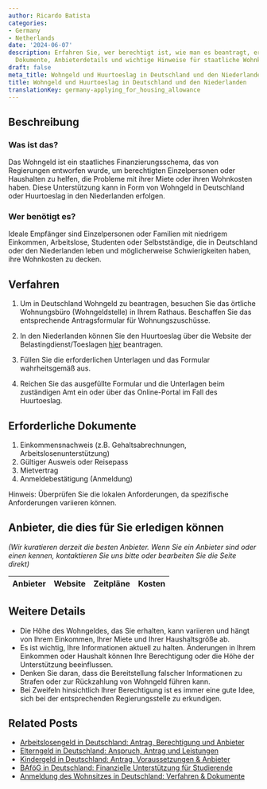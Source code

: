 ```yaml
---
author: Ricardo Batista
categories:
- Germany
- Netherlands
date: '2024-06-07'
description: Erfahren Sie, wer berechtigt ist, wie man es beantragt, erforderliche
  Dokumente, Anbieterdetails und wichtige Hinweise für staatliche Wohnkostenunterstützung.
draft: false
meta_title: Wohngeld und Huurtoeslag in Deutschland und den Niederlanden
title: Wohngeld und Huurtoeslag in Deutschland und den Niederlanden
translationKey: germany-applying_for_housing_allowance
---
```



## Beschreibung
### Was ist das?
Das Wohngeld ist ein staatliches Finanzierungsschema, das von Regierungen entworfen wurde, um berechtigten Einzelpersonen oder Haushalten zu helfen, die Probleme mit ihrer Miete oder ihren Wohnkosten haben. Diese Unterstützung kann in Form von Wohngeld in Deutschland oder Huurtoeslag in den Niederlanden erfolgen.

### Wer benötigt es?
Ideale Empfänger sind Einzelpersonen oder Familien mit niedrigem Einkommen, Arbeitslose, Studenten oder Selbstständige, die in Deutschland oder den Niederlanden leben und möglicherweise Schwierigkeiten haben, ihre Wohnkosten zu decken.

## Verfahren

1. Um in Deutschland Wohngeld zu beantragen, besuchen Sie das örtliche Wohnungsbüro (Wohngeldstelle) in Ihrem Rathaus. Beschaffen Sie das entsprechende Antragsformular für Wohnungszuschüsse.

2. In den Niederlanden können Sie den Huurtoeslag über die Website der Belastingdienst/Toeslagen [hier](https://www.belastingdienst.nl/wps/wcm/connect/nl/toeslagen/content/huurtoeslag-aanvragen) beantragen.
   
3. Füllen Sie die erforderlichen Unterlagen und das Formular wahrheitsgemäß aus.
   
4. Reichen Sie das ausgefüllte Formular und die Unterlagen beim zuständigen Amt ein oder über das Online-Portal im Fall des Huurtoeslag.

## Erforderliche Dokumente
1. Einkommensnachweis (z.B. Gehaltsabrechnungen, Arbeitslosenunterstützung)
2. Gültiger Ausweis oder Reisepass
3. Mietvertrag
4. Anmeldebestätigung (Anmeldung)

Hinweis: Überprüfen Sie die lokalen Anforderungen, da spezifische Anforderungen variieren können.

## Anbieter, die dies für Sie erledigen können
_(Wir kuratieren derzeit die besten Anbieter. Wenn Sie ein Anbieter sind oder einen kennen, kontaktieren Sie uns bitte oder bearbeiten Sie die Seite direkt)_

| Anbieter | Website | Zeitpläne | Kosten |
| --------------- | --------------- | :-------------: | :-------------: |

## Weitere Details
- Die Höhe des Wohngeldes, das Sie erhalten, kann variieren und hängt von Ihrem Einkommen, Ihrer Miete und Ihrer Haushaltsgröße ab.
- Es ist wichtig, Ihre Informationen aktuell zu halten. Änderungen in Ihrem Einkommen oder Haushalt können Ihre Berechtigung oder die Höhe der Unterstützung beeinflussen.
- Denken Sie daran, dass die Bereitstellung falscher Informationen zu Strafen oder zur Rückzahlung von Wohngeld führen kann.
- Bei Zweifeln hinsichtlich Ihrer Berechtigung ist es immer eine gute Idee, sich bei der entsprechenden Regierungsstelle zu erkundigen.


## Related Posts

- [Arbeitslosengeld in Deutschland: Antrag, Berechtigung und Anbieter](https://tramitit.com/de/guides/germany/arbeitslosengeld_beantragen/)
- [Elterngeld in Deutschland: Anspruch, Antrag und Leistungen](https://tramitit.com/de/guides/germany/elterngeld_beantragen/)
- [Kindergeld in Deutschland: Antrag, Voraussetzungen & Anbieter](https://tramitit.com/de/guides/germany/kindergeld_beantragen/)
- [BAföG in Deutschland: Finanzielle Unterstützung für Studierende](https://tramitit.com/de/guides/germany/bafog_beantragen/)
- [Anmeldung des Wohnsitzes in Deutschland: Verfahren & Dokumente](https://tramitit.com/de/guides/germany/anmeldung_des_wohnsitzes/)